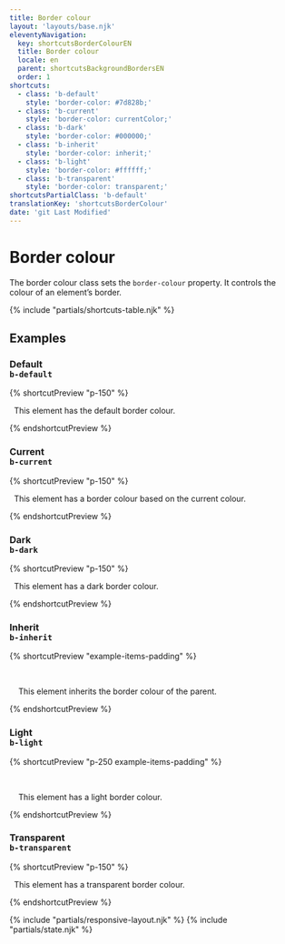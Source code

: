 ```yaml
---
title: Border colour
layout: 'layouts/base.njk'
eleventyNavigation:
  key: shortcutsBorderColourEN
  title: Border colour
  locale: en
  parent: shortcutsBackgroundBordersEN
  order: 1
shortcuts:
  - class: 'b-default'
    style: 'border-color: #7d828b;'
  - class: 'b-current'
    style: 'border-color: currentColor;'
  - class: 'b-dark'
    style: 'border-color: #000000;'
  - class: 'b-inherit'
    style: 'border-color: inherit;'
  - class: 'b-light'
    style: 'border-color: #ffffff;'
  - class: 'b-transparent'
    style: 'border-color: transparent;'
shortcutsPartialClass: 'b-default'
translationKey: 'shortcutsBorderColour'
date: 'git Last Modified'
---
```


# Border colour

The border colour class sets the `border-colour` property. It controls the colour of an element’s border.

{% include "partials/shortcuts-table.njk" %}

## Examples

### Default<br/>`b-default`

{% shortcutPreview "p-150" %}

<p class="b-sm b-default">
  This element has the default border colour.
</p>
{% endshortcutPreview %}

### Current<br/>`b-current`

{% shortcutPreview "p-150" %}

<p class="b-sm b-current" style="color: var(--gcds-color-blue-750)">
  This element has a border colour based on the current colour.
</p>
{% endshortcutPreview %}

### Dark<br/>`b-dark`

{% shortcutPreview "p-150" %}

<p class="b-sm b-dark">
  This element has a dark border colour.
</p>
{% endshortcutPreview %}

### Inherit<br/>`b-inherit`

{% shortcutPreview "example-items-padding" %}

<div style="border-color: var(--gcds-danger-border)">
  <p class="b-sm b-inherit">
    This element inherits the border colour of the parent.
  </p>
</div>
{% endshortcutPreview %}

### Light<br/>`b-light`

{% shortcutPreview "p-250 example-items-padding" %}

<div class="bg-dark text-light">
  <p class="b-sm b-light">
    This element has a light border colour.
  </p>
</div>
{% endshortcutPreview %}

### Transparent<br/>`b-transparent`

{% shortcutPreview "p-150" %}

<p class="b-sm b-transparent">
  This element has a transparent border colour.
</p>
{% endshortcutPreview %}

{% include "partials/responsive-layout.njk" %}
{% include "partials/state.njk" %}
